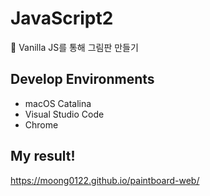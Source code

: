 # JavaScript2
🎨 Vanilla JS를 통해 그림판 만들기

## Develop Environments

* macOS Catalina
* Visual Studio Code
* Chrome

## My result!
https://moong0122.github.io/paintboard-web/
